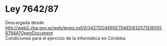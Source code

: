 # Ley 7642/87
Descargada desde http://web2.cba.gov.ar/web/leyes.nsf/0/3427DD4665E7DAED832575D80058794A?OpenDocument  
Condiciones para el ejercicio de la informática en Córdoba  
